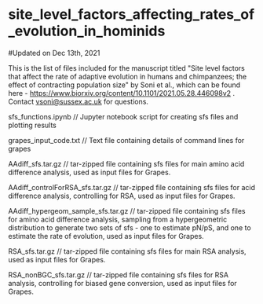 # site_level_factors_affecting_rates_of_evolution_in_hominids

#Updated on Dec 13th, 2021

This is the list of files included for the manuscript titled "Site level factors that affect the rate of adaptive evolution in humans and chimpanzees; the effect of contracting population size" by Soni et al., which can be found here - https://www.biorxiv.org/content/10.1101/2021.05.28.446098v2 . Contact vsoni@sussex.ac.uk for questions.

sfs_functions.ipynb // Jupyter notebook script for creating sfs files and plotting results

grapes_input_code.txt // Text file containing details of command lines for grapes

AAdiff_sfs.tar.gz // tar-zipped file containing sfs files for main amino acid difference analysis, used as input files for Grapes.

AAdiff_controlForRSA_sfs.tar.gz // tar-zipped file containing sfs files for acid difference analysis, controlling for RSA, used as input files for Grapes.

AAdiff_hypergeom_sample_sfs.tar.gz // tar-zipped file containing sfs files for amino acid difference analysis, sampling from a hypergeometric distribution to generate two sets of sfs - one to estimate pN/pS, and one to estimate the rate of evolution, used as input files for Grapes.

RSA_sfs.tar.gz // tar-zipped file containing sfs files for main RSA analysis, used as input files for Grapes.

RSA_nonBGC_sfs.tar.gz // tar-zipped file containing sfs files for RSA analysis, controlling for biased gene conversion, used as input files for Grapes.
